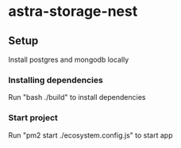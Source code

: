 # astra-storage-nest

## Setup
Install postgres and mongodb locally

### Installing dependencies
Run "bash ./build" to install dependencies

### Start project
Run "pm2 start ./ecosystem.config.js" to start app 